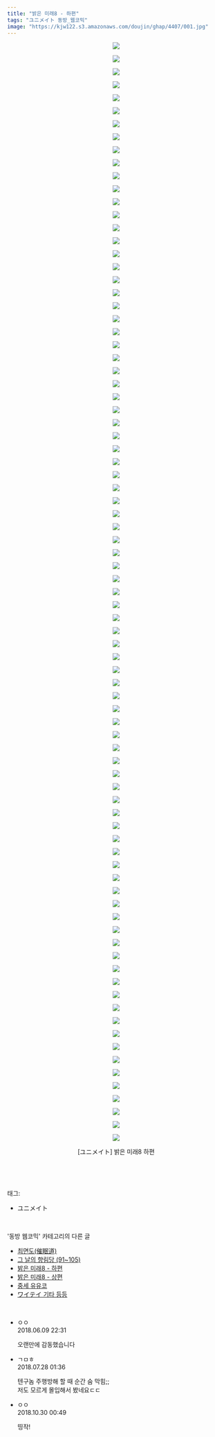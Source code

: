 ```yaml
---
title: "밝은 미래8 - 하편"
tags: "ユニメイト 동방_웹코믹"
image: "https://kjw122.s3.amazonaws.com/doujin/ghap/4407/001.jpg"
---
```

<div class="article">
<p style="text-align: center; clear: none; float: none;"><img src="{{ site.imgserver5 }}/ghap/4407/001.jpg"/></p>
<p style="text-align: center; clear: none; float: none;"><img src="{{ site.imgserver5 }}/ghap/4407/002.jpg"/></p>
<p style="text-align: center; clear: none; float: none;"><img src="{{ site.imgserver5 }}/ghap/4407/003.jpg"/></p>
<p style="text-align: center; clear: none; float: none;"><img src="{{ site.imgserver5 }}/ghap/4407/004.jpg"/></p>
<p style="text-align: center; clear: none; float: none;"><img src="{{ site.imgserver5 }}/ghap/4407/005.jpg"/></p>
<p style="text-align: center; clear: none; float: none;"><img src="{{ site.imgserver5 }}/ghap/4407/006.jpg"/></p>
<p style="text-align: center; clear: none; float: none;"><img src="{{ site.imgserver5 }}/ghap/4407/007.jpg"/></p>
<p style="text-align: center; clear: none; float: none;"><img src="{{ site.imgserver5 }}/ghap/4407/008.jpg"/></p>
<p style="text-align: center; clear: none; float: none;"><img src="{{ site.imgserver5 }}/ghap/4407/009.jpg"/></p>
<p style="text-align: center; clear: none; float: none;"><img src="{{ site.imgserver5 }}/ghap/4407/010.jpg"/></p>
<p style="text-align: center; clear: none; float: none;"><img src="{{ site.imgserver5 }}/ghap/4407/011.jpg"/></p>
<p style="text-align: center; clear: none; float: none;"><img src="{{ site.imgserver5 }}/ghap/4407/012.jpg"/></p>
<p style="text-align: center; clear: none; float: none;"><img src="{{ site.imgserver5 }}/ghap/4407/013.jpg"/></p>
<p style="text-align: center; clear: none; float: none;"><img src="{{ site.imgserver5 }}/ghap/4407/014.jpg"/></p>
<p style="text-align: center; clear: none; float: none;"><img src="{{ site.imgserver5 }}/ghap/4407/015.jpg"/></p>
<p style="text-align: center; clear: none; float: none;"><img src="{{ site.imgserver5 }}/ghap/4407/016.jpg"/></p>
<p style="text-align: center; clear: none; float: none;"><img src="{{ site.imgserver5 }}/ghap/4407/017.jpg"/></p>
<p style="text-align: center; clear: none; float: none;"><img src="{{ site.imgserver5 }}/ghap/4407/018.jpg"/></p>
<p style="text-align: center; clear: none; float: none;"><img src="{{ site.imgserver5 }}/ghap/4407/019.jpg"/></p>
<p style="text-align: center; clear: none; float: none;"><img src="{{ site.imgserver5 }}/ghap/4407/020.jpg"/></p>
<p style="text-align: center; clear: none; float: none;"><img src="{{ site.imgserver5 }}/ghap/4407/021.jpg"/></p>
<p style="text-align: center; clear: none; float: none;"><img src="{{ site.imgserver5 }}/ghap/4407/022.jpg"/></p>
<p style="text-align: center; clear: none; float: none;"><img src="{{ site.imgserver5 }}/ghap/4407/023.jpg"/></p>
<p style="text-align: center; clear: none; float: none;"><img src="{{ site.imgserver5 }}/ghap/4407/024.jpg"/></p>
<p style="text-align: center; clear: none; float: none;"><img src="{{ site.imgserver5 }}/ghap/4407/025.jpg"/></p>
<p style="text-align: center; clear: none; float: none;"><img src="{{ site.imgserver5 }}/ghap/4407/026.jpg"/></p>
<p style="text-align: center; clear: none; float: none;"><img src="{{ site.imgserver5 }}/ghap/4407/027.jpg"/></p>
<p style="text-align: center; clear: none; float: none;"><img src="{{ site.imgserver5 }}/ghap/4407/028.jpg"/></p>
<p style="text-align: center; clear: none; float: none;"><img src="{{ site.imgserver5 }}/ghap/4407/029.jpg"/></p>
<p style="text-align: center; clear: none; float: none;"><img src="{{ site.imgserver5 }}/ghap/4407/030.jpg"/></p>
<p style="text-align: center; clear: none; float: none;"><img src="{{ site.imgserver5 }}/ghap/4407/031.jpg"/></p>
<p style="text-align: center; clear: none; float: none;"><img src="{{ site.imgserver5 }}/ghap/4407/032.jpg"/></p>
<p style="text-align: center; clear: none; float: none;"><img src="{{ site.imgserver5 }}/ghap/4407/033.jpg"/></p>
<p style="text-align: center; clear: none; float: none;"><img src="{{ site.imgserver5 }}/ghap/4407/034.jpg"/></p>
<p style="text-align: center; clear: none; float: none;"><img src="{{ site.imgserver5 }}/ghap/4407/035.jpg"/></p>
<p style="text-align: center; clear: none; float: none;"><img src="{{ site.imgserver5 }}/ghap/4407/036.jpg"/></p>
<p style="text-align: center; clear: none; float: none;"><img src="{{ site.imgserver5 }}/ghap/4407/037.jpg"/></p>
<p style="text-align: center; clear: none; float: none;"><img src="{{ site.imgserver5 }}/ghap/4407/038.jpg"/></p>
<p style="text-align: center; clear: none; float: none;"><img src="{{ site.imgserver5 }}/ghap/4407/039.jpg"/></p>
<p style="text-align: center; clear: none; float: none;"><img src="{{ site.imgserver5 }}/ghap/4407/040.jpg"/></p>
<p style="text-align: center; clear: none; float: none;"><img src="{{ site.imgserver5 }}/ghap/4407/041.jpg"/></p>
<p style="text-align: center; clear: none; float: none;"><img src="{{ site.imgserver5 }}/ghap/4407/042.jpg"/></p>
<p style="text-align: center; clear: none; float: none;"><img src="{{ site.imgserver5 }}/ghap/4407/043.jpg"/></p>
<p style="text-align: center; clear: none; float: none;"><img src="{{ site.imgserver5 }}/ghap/4407/044.jpg"/></p>
<p style="text-align: center; clear: none; float: none;"><img src="{{ site.imgserver5 }}/ghap/4407/045.jpg"/></p>
<p style="text-align: center; clear: none; float: none;"><img src="{{ site.imgserver5 }}/ghap/4407/046.jpg"/></p>
<p style="text-align: center; clear: none; float: none;"><img src="{{ site.imgserver5 }}/ghap/4407/047.jpg"/></p>
<p style="text-align: center; clear: none; float: none;"><img src="{{ site.imgserver5 }}/ghap/4407/048.jpg"/></p>
<p style="text-align: center; clear: none; float: none;"><img src="{{ site.imgserver5 }}/ghap/4407/049.jpg"/></p>
<p style="text-align: center; clear: none; float: none;"><img src="{{ site.imgserver5 }}/ghap/4407/050.jpg"/></p>
<p style="text-align: center; clear: none; float: none;"><img src="{{ site.imgserver5 }}/ghap/4407/051.jpg"/></p>
<p style="text-align: center; clear: none; float: none;"><img src="{{ site.imgserver5 }}/ghap/4407/052.jpg"/></p>
<p style="text-align: center; clear: none; float: none;"><img src="{{ site.imgserver5 }}/ghap/4407/053.jpg"/></p>
<p style="text-align: center; clear: none; float: none;"><img src="{{ site.imgserver5 }}/ghap/4407/054.jpg"/></p>
<p style="text-align: center; clear: none; float: none;"><img src="{{ site.imgserver5 }}/ghap/4407/055.jpg"/></p>
<p style="text-align: center; clear: none; float: none;"><img src="{{ site.imgserver5 }}/ghap/4407/056.jpg"/></p>
<p style="text-align: center; clear: none; float: none;"><img src="{{ site.imgserver5 }}/ghap/4407/057.jpg"/></p>
<p style="text-align: center; clear: none; float: none;"><img src="{{ site.imgserver5 }}/ghap/4407/058.jpg"/></p>
<p style="text-align: center; clear: none; float: none;"><img src="{{ site.imgserver5 }}/ghap/4407/059.jpg"/></p>
<p style="text-align: center; clear: none; float: none;"><img src="{{ site.imgserver5 }}/ghap/4407/060.jpg"/></p>
<p style="text-align: center; clear: none; float: none;"><img src="{{ site.imgserver5 }}/ghap/4407/061.jpg"/></p>
<p style="text-align: center; clear: none; float: none;"><img src="{{ site.imgserver5 }}/ghap/4407/062.jpg"/></p>
<p style="text-align: center; clear: none; float: none;"><img src="{{ site.imgserver5 }}/ghap/4407/063.jpg"/></p>
<p style="text-align: center; clear: none; float: none;"><img src="{{ site.imgserver5 }}/ghap/4407/064.jpg"/></p>
<p style="text-align: center; clear: none; float: none;"><img src="{{ site.imgserver5 }}/ghap/4407/065.jpg"/></p>
<p style="text-align: center; clear: none; float: none;"><img src="{{ site.imgserver5 }}/ghap/4407/066.jpg"/></p>
<p style="text-align: center; clear: none; float: none;"><img src="{{ site.imgserver5 }}/ghap/4407/067.jpg"/></p>
<p style="text-align: center; clear: none; float: none;"><img src="{{ site.imgserver5 }}/ghap/4407/068.jpg"/></p>
<p style="text-align: center; clear: none; float: none;"><img src="{{ site.imgserver5 }}/ghap/4407/069.jpg"/></p>
<p style="text-align: center; clear: none; float: none;"><img src="{{ site.imgserver5 }}/ghap/4407/070.jpg"/></p>
<p style="text-align: center; clear: none; float: none;"><img src="{{ site.imgserver5 }}/ghap/4407/071.jpg"/></p>
<p style="text-align: center; clear: none; float: none;"><img src="{{ site.imgserver5 }}/ghap/4407/072.jpg"/></p>
<p style="text-align: center; clear: none; float: none;"><img src="{{ site.imgserver5 }}/ghap/4407/073.jpg"/></p>
<p style="text-align: center; clear: none; float: none;"><img src="{{ site.imgserver5 }}/ghap/4407/074.jpg"/></p>
<p style="text-align: center; clear: none; float: none;"><img src="{{ site.imgserver5 }}/ghap/4407/075.jpg"/></p>
<p style="text-align: center; clear: none; float: none;"><img src="{{ site.imgserver5 }}/ghap/4407/076.jpg"/></p>
<p style="text-align: center; clear: none; float: none;"><img src="{{ site.imgserver5 }}/ghap/4407/077.jpg"/></p>
<p style="text-align: center; clear: none; float: none;"><img src="{{ site.imgserver5 }}/ghap/4407/078.jpg"/></p>
<p style="text-align: center; clear: none; float: none;"><img src="{{ site.imgserver5 }}/ghap/4407/079.jpg"/></p>
<p style="text-align: center; clear: none; float: none;"><img src="{{ site.imgserver5 }}/ghap/4407/080.jpg"/></p>
<p style="text-align: center; clear: none; float: none;"><img src="{{ site.imgserver5 }}/ghap/4407/081.jpg"/></p>
<p style="text-align: center; clear: none; float: none;"><img src="{{ site.imgserver5 }}/ghap/4407/082.jpg"/></p>
<p style="text-align: center; clear: none; float: none;"><img src="{{ site.imgserver5 }}/ghap/4407/083.jpg"/></p>
<p style="text-align: center; clear: none; float: none;"><img src="{{ site.imgserver5 }}/ghap/4407/084.jpg"/></p>
<p style="text-align: center; clear: none; float: none;"><img src="{{ site.imgserver5 }}/ghap/4407/085.jpg"/></p>
<p style="text-align: center; clear: none; float: none;">[ユニメイト] 밝은 미래8 하편</p>
<p><br/></p>
</div><br/>
<div class="tagTrail">
<p>태그: </p>
<ul>
<li>ユニメイト</li>
</ul>
</div><br/>
<div class="another">
<p>'동방 웹코믹' 카테고리의 다른 글</p>
<ul>
<li><a href="/ghap_4473">최면도(催眠道)</a></li>
<li><a href="/ghap_4472">그 날의 향림당 (91~105)</a></li>
<li><a href="/ghap_4407">밝은 미래8 - 하편</a></li>
<li><a href="/ghap_4406">밝은 미래8 - 상편</a></li>
<li><a href="/ghap_4398">중세 유유코</a></li>
<li><a href="/ghap_4390">ワイテイ 기타 등등</a></li>
</ul>
</div><br/>
<div class="cb_module cb_fluid">
<div class="cb_wrt cb_profile">
<div class="comment">
<ul>
<li class="cb_thumb_off" id="comment15268579">
<div class="cb_comment_area">
<div class="cb_info_area">
<div class="cb_section">
<span class="cb_nick_name">ㅇㅇ</span>
</div>
<div class="cb_section">
<span class="cb_date">2018.06.09 22:31 </span>
</div>
</div>
<div class="cb_dsc_comment">
<p class="cb_dsc">
											오랜만에 감동했습니다
										</p>
</div>
</div></li>
<li class="cb_thumb_off" id="comment15295292">
<div class="cb_comment_area">
<div class="cb_info_area">
<div class="cb_section">
<span class="cb_nick_name">ㄱㅁㅎ</span>
</div>
<div class="cb_section">
<span class="cb_date">2018.07.28 01:36 </span>
</div>
</div>
<div class="cb_dsc_comment">
<p class="cb_dsc">
											텐구놈 주행방해 할 때 순간 숨 막힘;;<br/>
저도 모르게 몰입해서 봤네요ㄷㄷ
										</p>
</div>
</div></li>
<li class="cb_thumb_off" id="comment15364763">
<div class="cb_comment_area">
<div class="cb_info_area">
<div class="cb_section">
<span class="cb_nick_name">ㅇㅇ</span>
</div>
<div class="cb_section">
<span class="cb_date">2018.10.30 00:49 </span>
</div>
</div>
<div class="cb_dsc_comment">
<p class="cb_dsc">
											띵작!
										</p>
</div>
</div></li>
</ul>
</div>
</div><!-- commentList close -->
</div><br/>
